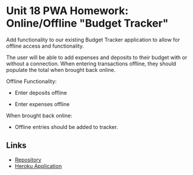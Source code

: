 # Unit 18 PWA Homework: Online/Offline "Budget Tracker"

Add functionality to our existing Budget Tracker application to allow for offline access and functionality.

The user will be able to add expenses and deposits to their budget with or without a connection. When entering transactions offline, they should populate the total when brought back online.

Offline Functionality:

  * Enter deposits offline

  * Enter expenses offline

When brought back online:

  * Offline entries should be added to tracker.

## Links

* [Repository](https://github.com/KCGooner/budget_tracker)
* [Heroku Application](https://young-bayou-09748.herokuapp.com/)
